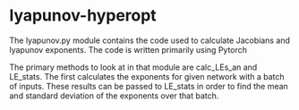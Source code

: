 # lyapunov-hyperopt
The lyapunov.py module contains the code used to calculate Jacobians and lyapunov exponents. The code is written primarily using Pytorch

The primary methods to look at in that module are calc_LEs_an and LE_stats. The first calculates the exponents for given network with a batch of inputs. These results can be passed to LE_stats in order to find the mean and standard deviation of the exponents over that batch.
